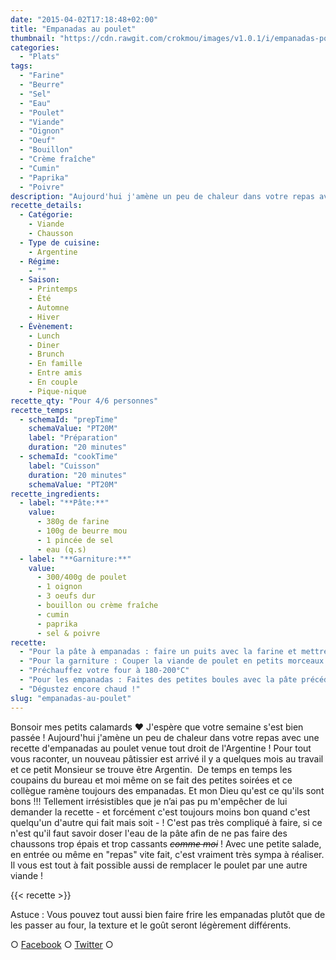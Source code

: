 ```yaml
---
date: "2015-04-02T17:18:48+02:00"
title: "Empanadas au poulet"
thumbnail: "https://cdn.rawgit.com/crokmou/images/v1.0.1/i/empanadas-poulet-recette-crokmou-blog-culinaire.jpg"
categories:
  - "Plats"
tags:
  - "Farine"
  - "Beurre"
  - "Sel"
  - "Eau"
  - "Poulet"
  - "Viande"
  - "Oignon"
  - "Oeuf"
  - "Bouillon"
  - "Crème fraîche"
  - "Cumin"
  - "Paprika"
  - "Poivre"
description: "Aujourd'hui j'amène un peu de chaleur dans votre repas avec une recette d'empanadas au poulet venue tout droit de l'Argentine !"
recette_details:
  - Catégorie:
    - Viande
    - Chausson
  - Type de cuisine:
    - Argentine
  - Régime:
    - ""
  - Saison:
    - Printemps
    - Été
    - Automne
    - Hiver
  - Évènement:
    - Lunch
    - Diner
    - Brunch
    - En famille
    - Entre amis
    - En couple
    - Pique-nique
recette_qty: "Pour 4/6 personnes"
recette_temps:
  - schemaId: "prepTime"
    schemaValue: "PT20M"
    label: "Préparation"
    duration: "20 minutes"
  - schemaId: "cookTime"
    label: "Cuisson"
    duration: "20 minutes"
    schemaValue: "PT20M"
recette_ingredients:
  - label: "**Pâte:**"
    value:
      - 380g de farine
      - 100g de beurre mou
      - 1 pincée de sel
      - eau (q.s)
  - label: "**Garniture:**"
    value:
      - 300/400g de poulet
      - 1 oignon
      - 3 oeufs dur
      - bouillon ou crème fraîche
      - cumin
      - paprika
      - sel & poivre
recette:
  - "Pour la pâte à empanadas : faire un puits avec la farine et mettre au centre le beurre, le sel et un peu d'eau. Commencer à pétrir à la main. Rajoutez petit à petit de l'eau jusqu'à obtenir une pâte lisse (douce comme dirait mon ami) et homogène"
  - "Pour la garniture : Couper la viande de poulet en petits morceaux et l'oignon en brunoise. Dans une poêle, faites revenir les oignons dans un peu d'huile, ajoutez ensuite la viande et faites la cuire jusqu'à mi-cuisson en prenant soin de remuer de temps en temps pour éviter qu'elle ne brûle - si la garniture est un peu sèche, vous pouvez ajouter du bouillon ou de la crème pour la rendre plus juteuse.Assaisonnez avec un peu de paprika, de cumin, sel & poivre à votre convenance.Coupez les oeufs en petits carrés et ajoutez à la préparation, mélangez bien."
  - "Préchauffez votre four à 180-200°C"
  - "Pour les empanadas : Faites des petites boules avec la pâte précédemment préparée et étalez des ronds. Garnir l'intérieur des ronds et refermer ceux-ci en deux afin de former des 'lunes'. Appuyez bien sur les bords de l'empanadas afin que la garniture ne sorte pas (vous pouvez même réaliser des petites déco)Dorez les empanadas et faites cuire sur une palque prélablement recouverte de papier sulfurisé jusqu'à ce qu'ils soient bien dorés"
  - "Dégustez encore chaud !"
slug: "empanadas-au-poulet"
---
```


Bonsoir mes petits calamards ❤ J'espère que votre semaine s'est bien passée ! Aujourd'hui j'amène un peu de chaleur dans votre repas avec une recette d'empanadas au poulet venue tout droit de l'Argentine ! Pour tout vous raconter, un nouveau pâtissier est arrivé il y a quelques mois au travail et ce petit Monsieur se trouve être Argentin.  De temps en temps les coupains du bureau et moi même on se fait des petites soirées et ce collègue ramène toujours des empanadas. Et mon Dieu qu'est ce qu'ils sont bons !!! Tellement irrésistibles que je n’ai pas pu m'empêcher de lui demander la recette - et forcément c'est toujours moins bon quand c'est quelqu'un d'autre qui fait mais soit - ! C'est pas très compliqué à faire, si ce n'est qu'il faut savoir doser l'eau de la pâte afin de ne pas faire des chaussons trop épais et trop cassants <del>_comme moi_</del> ! Avec une petite salade, en entrée ou même en "repas" vite fait, c'est vraiment très sympa à réaliser. Il vous est tout à fait possible aussi de remplacer le poulet par une autre viande !

{{< recette >}}

Astuce : Vous pouvez tout aussi bien faire frire les empanadas plutôt que de les passer au four, la texture et le goût seront légèrement différents.

○ [Facebook](https://www.facebook.com/crokmou.blog) ○ [Twitter](https://twitter.com/Crokmou) ○

